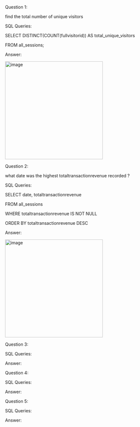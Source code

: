 Question 1: 

find the total number of unique visitors 

SQL Queries:

SELECT DISTINCT(COUNT(fullvisitorid)) AS total_unique_visitors

FROM all_sessions;

Answer: 


<img width="320" alt="image" src="https://github.com/mosesaligbe/SQL-Project/assets/30363635/4a60fa3e-c788-41ea-aad6-73828ff1e3a9">





Question 2: 

what date was the highest totaltransactionrevenue recorded ?


SQL Queries:

SELECT date, totaltransactionrevenue

FROM all_sessions

WHERE totaltransactionrevenue IS NOT NULL

ORDER BY totaltransactionrevenue DESC

Answer:

<img width="320" alt="image" src="https://github.com/mosesaligbe/SQL-Project/assets/30363635/79b4ee3d-c7e3-47d7-bf12-d6140a172458">



Question 3: 

SQL Queries:

Answer:



Question 4: 

SQL Queries:

Answer:



Question 5: 

SQL Queries:

Answer:
